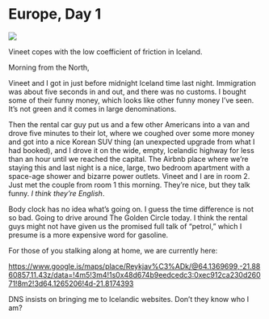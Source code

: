 Europe, Day 1
=============
![](../site/vineet_ice_small.jpg)

Vineet copes with the low coefficient of friction in Iceland.

Morning from the North,

Vineet and I got in just before midnight Iceland time last night. Immigration
was about five seconds in and out, and there was no customs. I bought some of
their funny money, which looks like other funny money I’ve seen. It’s not
green and it comes in large denominations.

Then the rental car guy put us and a few other Americans into a van and drove
five minutes to their lot, where we coughed over some more money and got into
a nice Korean SUV thing (an unexpected upgrade from what I had booked), and I
drove it on the wide, empty, Icelandic highway for less than an hour until we
reached the capital. The Airbnb place where we’re staying this and last night
is a nice, large, two bedroom apartment with a space-age shower and bizarre
power outlets. Vineet and I are in room 2. Just met the couple from room 1
this morning. They’re nice, but they talk funny. *I think they’re English*.

Body clock has no idea what’s going on. I guess the time difference is not so
bad. Going to drive around The Golden Circle today. I think the rental guys
might not have given us the promised full talk of “petrol,” which I presume
is a more expensive word for gasoline.

For those of you stalking along at home, we are currently here:

https://www.google.is/maps/place/Reykjav%C3%ADk/@64.1369699,-21.8860857,11.43z/data=!4m5!3m4!1s0x48d674b9eedcedc3:0xec912ca230d26071!8m2!3d64.1265206!4d-21.8174393

DNS insists on bringing me to Icelandic websites. Don’t they know who I am?

<!--
<table class="series">
  <tr><th colspan="TODO">Europe</th></tr>
  <tr>
    <td>Day 1</td>
    <td><a href="../site/europe2.html">Day 2</a></td>
    TODO
  </tr>
</table>
-->
